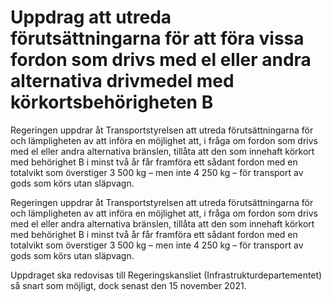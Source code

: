 # Uppdrag att utreda förutsättningarna för att föra vissa fordon som drivs med el eller andra alternativa drivmedel med körkortsbehörigheten B

Regeringen uppdrar åt Transportstyrelsen att utreda förutsättningarna för och lämpligheten av att införa en möjlighet att, i fråga om fordon som drivs med el eller andra alternativa bränslen, tillåta att den som innehaft körkort med behörighet B i minst två år får framföra ett sådant fordon med en totalvikt som överstiger 3 500 kg – men inte 4 250 kg – för transport av gods
som körs utan släpvagn.

Regeringen uppdrar åt Transportstyrelsen att utreda förutsättningarna för och lämpligheten av att införa en möjlighet att, i fråga om fordon som drivs med el eller andra alternativa bränslen, tillåta att den som innehaft körkort med behörighet B i minst två år får framföra ett sådant fordon med en totalvikt som överstiger 3 500 kg – men inte 4 250 kg – för transport av gods
som körs utan släpvagn.

Uppdraget ska redovisas till Regeringskansliet (Infrastrukturdepartementet) så snart som möjligt, dock senast den 15 november 2021.
